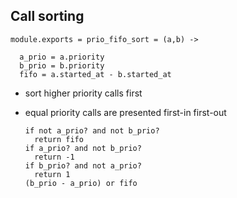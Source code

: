 Call sorting
------------

    module.exports = prio_fifo_sort = (a,b) ->

      a_prio = a.priority
      b_prio = b.priority
      fifo = a.started_at - b.started_at

- sort higher priority calls first
- equal priority calls are presented first-in first-out

      if not a_prio? and not b_prio?
        return fifo
      if a_prio? and not b_prio?
        return -1
      if b_prio? and not a_prio?
        return 1
      (b_prio - a_prio) or fifo
